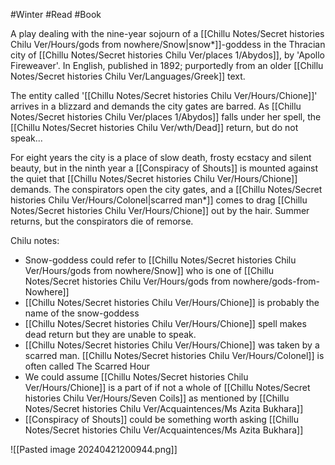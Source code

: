 #Winter #Read #Book 

A play dealing with the nine-year sojourn of a [[Chillu Notes/Secret histories Chilu Ver/Hours/gods from nowhere/Snow|snow*]]-goddess in the Thracian city of [[Chillu Notes/Secret histories Chilu Ver/places 1/Abydos]], by 'Apollo Fireweaver'. In English, published in 1892; purportedly from an older [[Chillu Notes/Secret histories Chilu Ver/Languages/Greek]] text.

The entity called '[[Chillu Notes/Secret histories Chilu Ver/Hours/Chione]]' arrives in a blizzard and demands the city gates are barred. As [[Chillu Notes/Secret histories Chilu Ver/places 1/Abydos]] falls under her spell, the [[Chillu Notes/Secret histories Chilu Ver/wth/Dead]] return, but do not speak...

For eight years the city is a place of slow death, frosty ecstacy and silent beauty, but in the ninth year a [[Conspiracy of Shouts]] is mounted against the quiet that [[Chillu Notes/Secret histories Chilu Ver/Hours/Chione]] demands. The conspirators open the city gates, and a [[Chillu Notes/Secret histories Chilu Ver/Hours/Colonel|scarred man*]] comes to drag [[Chillu Notes/Secret histories Chilu Ver/Hours/Chione]] out by the hair. Summer returns, but the conspirators die of remorse.

Chilu notes:
- Snow-goddess could refer to [[Chillu Notes/Secret histories Chilu Ver/Hours/gods from nowhere/Snow]] who is one of [[Chillu Notes/Secret histories Chilu Ver/Hours/gods from nowhere/gods-from-Nowhere]]
- [[Chillu Notes/Secret histories Chilu Ver/Hours/Chione]] is probably the name of the snow-goddess
- [[Chillu Notes/Secret histories Chilu Ver/Hours/Chione]] spell makes dead return but they are unable to speak.
- [[Chillu Notes/Secret histories Chilu Ver/Hours/Chione]] was taken by a scarred man. [[Chillu Notes/Secret histories Chilu Ver/Hours/Colonel]] is often called The Scarred Hour
- We could assume [[Chillu Notes/Secret histories Chilu Ver/Hours/Chione]] is a part of if not a whole of [[Chillu Notes/Secret histories Chilu Ver/Hours/Seven Coils]] as mentioned by [[Chillu Notes/Secret histories Chilu Ver/Acquaintences/Ms Azita Bukhara]]
- [[Conspiracy of Shouts]] could be something worth asking [[Chillu Notes/Secret histories Chilu Ver/Acquaintences/Ms Azita Bukhara]]

![[Pasted image 20240421200944.png]]
